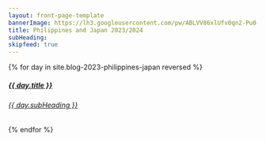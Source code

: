 ```yaml
---
layout: front-page-template
bannerImage: https://lh3.googleusercontent.com/pw/ABLVV86xlUfv0qn2-Pu0-lXNxYTel-KO4emPsHfih0vlsXElcGAJa3SLsAuu_uylbUL4ooBDMy34IO8Jz97XSqNeqeH4_n5HgwyVcpzmfWmm18R5zvuS1fNH=w2400
title: Philippines and Japan 2023/2024
subHeading: 
skipfeed: true
---
```


<div class="text-uppercase adventure-list experience">
  {% for day in site.blog-2023-philippines-japan reversed %}
    <div class="col-md-6 col-sm-6 animated fadeInUp" data-wow-delay="0.1s" data-wow-duration="1s">
      <a href="{{day.url | prepend: site.baseurl}}">
        <img src="{{ day.bannerImage }}"  alt="" class="img-responsive">
        <div class="overlay-lnk text-uppercase text-center">
          <i class="icon icon-streetsign"></i>
          <h5>{{ day.title }}</h5>
          <h6>{{ day.subHeading }}</h6>
        </div>
      </a>
    </div>
  {% endfor %}
</div>
